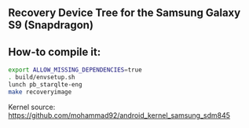 ## Recovery Device Tree for the Samsung Galaxy S9 (Snapdragon)

## How-to compile it:

```sh
export ALLOW_MISSING_DEPENDENCIES=true
. build/envsetup.sh
lunch pb_starqlte-eng
make recoveryimage
```

Kernel source:
https://github.com/mohammad92/android_kernel_samsung_sdm845
